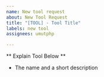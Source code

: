 ```yaml
---
name: New tool request
about: New Tool Request
title: "[TOOL] - Tool Title"
labels: new tool
assignees: umutphp

---
```


** Explain Tool Below **
- The name and a short description
